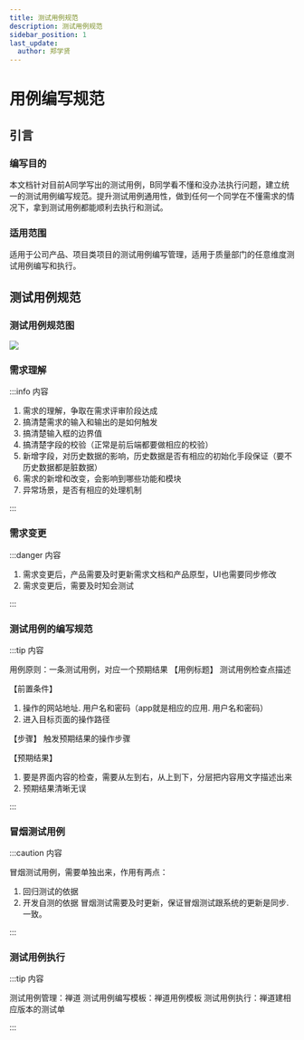 ```yaml
---
title: 测试用例规范
description: 测试用例规范
sidebar_position: 1
last_update:
  author: 郑学贤
---
```

# 用例编写规范

## 引言

### 编写目的

本文档针对目前A同学写出的测试用例，B同学看不懂和没办法执行问题，建立统一的测试用例编写规范。提升测试用例通用性，做到任何一个同学在不懂需求的情况下，拿到测试用例都能顺利去执行和测试。

### 适用范围

适用于公司产品、项目类项目的测试用例编写管理，适用于质量部门的任意维度测试用例编写和执行。

## 测试用例规范

### 测试用例规范图

![](@site/static/img/test_img/2022-07-18-18-39-43.png)

### 需求理解

:::info 内容

1. 需求的理解，争取在需求评审阶段达成
2. 搞清楚需求的输入和输出的是如何触发
3. 搞清楚输入框的边界值
4. 搞清楚字段的校验（正常是前后端都要做相应的校验）
5. 新增字段，对历史数据的影响，历史数据是否有相应的初始化手段保证（要不历史数据都是脏数据）
6. 需求的新增和改变，会影响到哪些功能和模块
7. 异常场景，是否有相应的处理机制

:::

### 需求变更

:::danger 内容

1. 需求变更后，产品需要及时更新需求文档和产品原型，UI也需要同步修改
2. 需求变更后，需要及时知会测试

:::

### 测试用例的编写规范

:::tip 内容
    
用例原则：一条测试用例，对应一个预期结果
【用例标题】
测试用例检查点描述

【前置条件】
1. 操作的网站地址. 用户名和密码（app就是相应的应用. 用户名和密码）
2. 进入目标页面的操作路径

【步骤】
触发预期结果的操作步骤

【预期结果】
1. 要是界面内容的检查，需要从左到右，从上到下，分层把内容用文字描述出来
2. 预期结果清晰无误

:::

### 冒烟测试用例

:::caution 内容

冒烟测试用例，需要单独出来，作用有两点：
1. 回归测试的依据
2. 开发自测的依据
冒烟测试需要及时更新，保证冒烟测试跟系统的更新是同步. 一致。

:::

### 测试用例执行

:::tip  内容

测试用例管理：禅道
测试用例编写模板：禅道用例模板
测试用例执行：禅道建相应版本的测试单

:::

